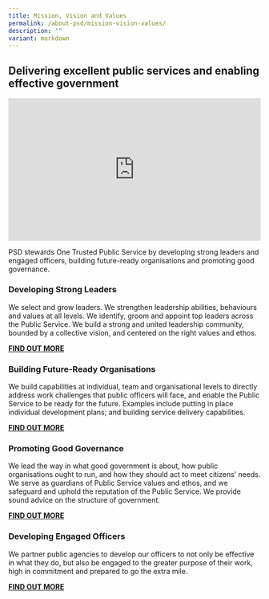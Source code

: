 ```yaml
---
title: Mission, Vision and Values
permalink: /about-psd/mission-vision-values/
description: ""
variant: markdown
---
```

<h2>Delivering excellent public services and enabling effective government</h2>


<div> <div style="position:relative;padding-top:56.25%;"> <iframe style="position:absolute;top:0;left:0;width:100%;height:100%;" align="center" allowfullscreen="" allow="accelerometer; autoplay; clipboard-write; encrypted-media; gyroscope; picture-in-picture" frameborder="0" src="https://www.youtube.com/embed/X_XBqH25A8Q"></iframe> </div> </div>



PSD stewards One Trusted Public Service by developing strong leaders and engaged officers, building future-ready organisations and promoting good governance.


### Developing Strong Leaders

We select and grow leaders. We strengthen leadership abilities, behaviours and values at all levels. We identify, groom and appoint top leaders across the Public Service. We build a strong and united leadership community, bounded by a collective vision, and centered on the right values and ethos.

[**FIND OUT MORE**](/leadership)


### Building Future-Ready Organisations

We build capabilities at individual, team and organisational levels to directly address work challenges that public officers will face, and enable the Public Service to be ready for the future. Examples include putting in place individual development plans; and building service delivery capabilities.

[**FIND OUT MORE**](/transformation)


### Promoting Good Governance
    
We lead the way in what good government is about, how public organisations ought to run, and how they should act to meet citizens’ needs. We serve as guardians of Public Service values and ethos, and we safeguard and uphold the reputation of the Public Service. We provide sound advice on the structure of government.

[**FIND OUT MORE**](/work-practices)


### Developing Engaged Officers

We partner public agencies to develop our officers to not only be effective in what they do, but also be engaged to the greater purpose of their work, high in commitment and prepared to go the extra mile.

[**FIND OUT MORE**](/developing-careers)